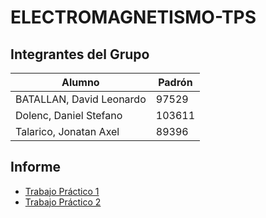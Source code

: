 # ELECTROMAGNETISMO-TPS

## Integrantes del Grupo

| Alumno | Padrón |
| -- | -- |
| BATALLAN, David Leonardo | 97529 |
| Dolenc, Daniel Stefano | 103611 |
| Talarico, Jonatan Axel| 89396 |
## Informe

* [Trabajo Práctico 1](https://es.overleaf.com/1683956694kqgckmbdrqkk)
* [Trabajo Práctico 2](https://es.overleaf.com/2976749475tvqwkwwrdpqb)

